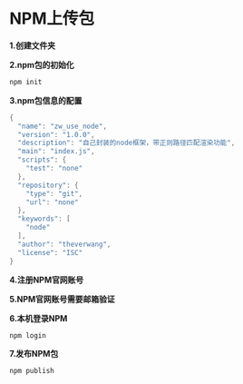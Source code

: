 # NPM上传包

**1.创建文件夹**

**2.npm包的初始化**

```go
npm init
```

**3.npm包信息的配置**

```go
{
  "name": "zw_use_node",
  "version": "1.0.0",
  "description": "自己封装的node框架，带正则路径匹配渲染功能",
  "main": "index.js",
  "scripts": {
    "test": "none"
  },
  "repository": {
    "type": "git",
    "url": "none"
  },
  "keywords": [
    "node"
  ],
  "author": "theverwang",
  "license": "ISC"
}

```

**4.注册NPM官网账号**

**5.NPM官网账号需要邮箱验证**

**6.本机登录NPM**

```go
npm login
```

**7.发布NPM包**

```go
npm publish
```